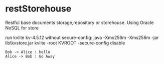 # restStorehouse
Restful base documents storage,repository or storehouse. Using Oracle NoSQL for store

run kvlite kv-4.5.12 without secure-config:
 java -Xmx256m -Xms256m -jar lib\kvstore.jar kvlite -root KVROOT -secure-config disable
 
 ```plantuml
Bob -> Alice : hello
Alice -> Bob : Go Away
```
